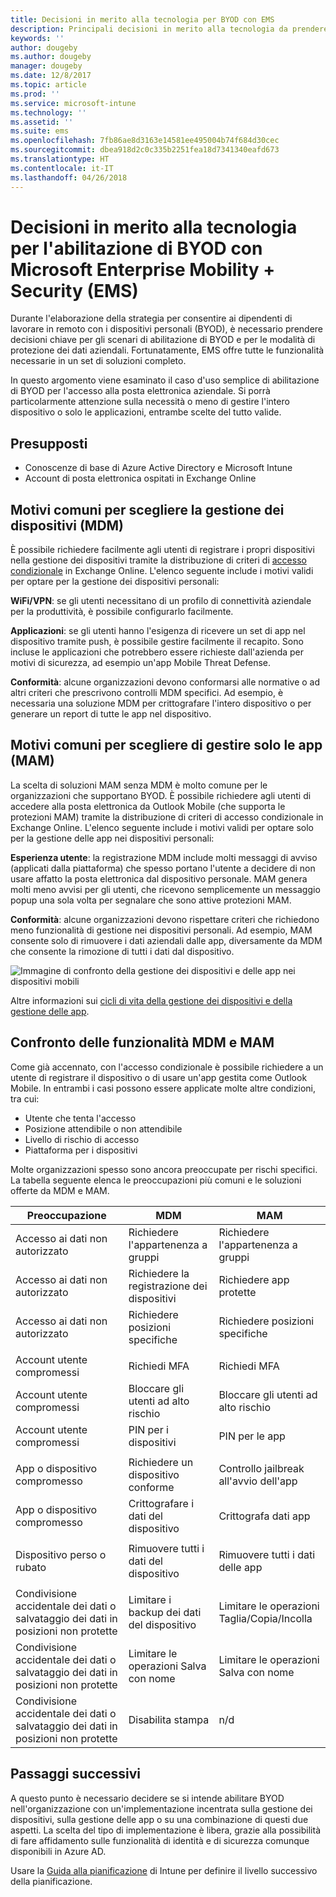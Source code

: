 ```yaml
---
title: Decisioni in merito alla tecnologia per BYOD con EMS
description: Principali decisioni in merito alla tecnologia da prendere per l'abilitazione di BYOD e la protezione dei dati aziendali con Microsoft Enterprise Mobility + Security.
keywords: ''
author: dougeby
ms.author: dougeby
manager: dougeby
ms.date: 12/8/2017
ms.topic: article
ms.prod: ''
ms.service: microsoft-intune
ms.technology: ''
ms.assetid: ''
ms.suite: ems
ms.openlocfilehash: 7fb86ae8d3163e14581ee495004b74f684d30cec
ms.sourcegitcommit: dbea918d2c0c335b2251fea18d7341340eafd673
ms.translationtype: HT
ms.contentlocale: it-IT
ms.lasthandoff: 04/26/2018
---
```

# <a name="technology-decisions-for-enabling-byod-with-microsoft-enterprise-mobility--security-ems"></a>Decisioni in merito alla tecnologia per l'abilitazione di BYOD con Microsoft Enterprise Mobility + Security (EMS)

Durante l'elaborazione della strategia per consentire ai dipendenti di lavorare in remoto con i dispositivi personali (BYOD), è necessario prendere decisioni chiave per gli scenari di abilitazione di BYOD e per le modalità di protezione dei dati aziendali. Fortunatamente, EMS offre tutte le funzionalità necessarie in un set di soluzioni completo.  

In questo argomento viene esaminato il caso d'uso semplice di abilitazione di BYOD per l'accesso alla posta elettronica aziendale. Si porrà particolarmente attenzione sulla necessità o meno di gestire l'intero dispositivo o solo le applicazioni, entrambe scelte del tutto valide.

## <a name="assumptions"></a>Presupposti
* Conoscenze di base di Azure Active Directory e Microsoft Intune
* Account di posta elettronica ospitati in Exchange Online

## <a name="common-reasons-to-manage-the-device-mdm"></a>Motivi comuni per scegliere la gestione dei dispositivi (MDM)
È possibile richiedere facilmente agli utenti di registrare i propri dispositivi nella gestione dei dispositivi tramite la distribuzione di criteri di [accesso condizionale](https://docs.microsoft.com/azure/active-directory/active-directory-conditional-access-azure-portal) in Exchange Online. L'elenco seguente include i motivi validi per optare per la gestione dei dispositivi personali:

**WiFi/VPN**: se gli utenti necessitano di un profilo di connettività aziendale per la produttività, è possibile configurarlo facilmente.

**Applicazioni**: se gli utenti hanno l'esigenza di ricevere un set di app nel dispositivo tramite push, è possibile gestire facilmente il recapito. Sono incluse le applicazioni che potrebbero essere richieste dall'azienda per motivi di sicurezza, ad esempio un'app Mobile Threat Defense.

**Conformità**: alcune organizzazioni devono conformarsi alle normative o ad altri criteri che prescrivono controlli MDM specifici. Ad esempio, è necessaria una soluzione MDM per crittografare l'intero dispositivo o per generare un report di tutte le app nel dispositivo.

## <a name="common-reasons-to-only-manage-the-apps-mam"></a>Motivi comuni per scegliere di gestire solo le app (MAM)
La scelta di soluzioni MAM senza MDM è molto comune per le organizzazioni che supportano BYOD. È possibile richiedere agli utenti di accedere alla posta elettronica da Outlook Mobile (che supporta le protezioni MAM) tramite la distribuzione di criteri di accesso condizionale in Exchange Online. L'elenco seguente include i motivi validi per optare solo per la gestione delle app nei dispositivi personali:

**Esperienza utente**: la registrazione MDM include molti messaggi di avviso (applicati dalla piattaforma) che spesso portano l'utente a decidere di non usare affatto la posta elettronica dal dispositivo personale. MAM genera molti meno avvisi per gli utenti, che ricevono semplicemente un messaggio popup una sola volta per segnalare che sono attive protezioni MAM.

**Conformità**: alcune organizzazioni devono rispettare criteri che richiedono meno funzionalità di gestione nei dispositivi personali. Ad esempio, MAM consente solo di rimuovere i dati aziendali dalle app, diversamente da MDM che consente la rimozione di tutti i dati dal dispositivo.

![Immagine di confronto della gestione dei dispositivi e delle app nei dispositivi mobili](./media/byod-app-device-mgmt.png)

Altre informazioni sui [cicli di vita della gestione dei dispositivi e della gestione delle app](introduction-device-app-lifecycles.md).

## <a name="mdm-vs-mam-capability-comparison"></a>Confronto delle funzionalità MDM e MAM
Come già accennato, con l'accesso condizionale è possibile richiedere a un utente di registrare il dispositivo o di usare un'app gestita come Outlook Mobile. In entrambi i casi possono essere applicate molte altre condizioni, tra cui:

* Utente che tenta l'accesso
* Posizione attendibile o non attendibile
*   Livello di rischio di accesso
* Piattaforma per i dispositivi

Molte organizzazioni spesso sono ancora preoccupate per rischi specifici.  La tabella seguente elenca le preoccupazioni più comuni e le soluzioni offerte da MDM e MAM.

| Preoccupazione   |   MDM  |   MAM  |
|------------|--------|--------|
|Accesso ai dati non autorizzato | Richiedere l'appartenenza a gruppi | Richiedere l'appartenenza a gruppi |
|Accesso ai dati non autorizzato | Richiedere la registrazione dei dispositivi | Richiedere app protette |
|Accesso ai dati non autorizzato | Richiedere posizioni specifiche | Richiedere posizioni specifiche |
| | | |
|Account utente compromessi| Richiedi MFA | Richiedi MFA|
|Account utente compromessi | Bloccare gli utenti ad alto rischio | Bloccare gli utenti ad alto rischio |
|Account utente compromessi | PIN per i dispositivi | PIN per le app |
| | | |
| App o dispositivo compromesso | Richiedere un dispositivo conforme | Controllo jailbreak all'avvio dell'app |
| App o dispositivo compromesso | Crittografare i dati del dispositivo | Crittografa dati app |
| | | |
|Dispositivo perso o rubato | Rimuovere tutti i dati del dispositivo | Rimuovere tutti i dati delle app|
| | | |
| Condivisione accidentale dei dati o salvataggio dei dati in posizioni non protette | Limitare i backup dei dati del dispositivo | Limitare le operazioni Taglia/Copia/Incolla|
| Condivisione accidentale dei dati o salvataggio dei dati in posizioni non protette | Limitare le operazioni Salva con nome | Limitare le operazioni Salva con nome |
|Condivisione accidentale dei dati o salvataggio dei dati in posizioni non protette | Disabilita stampa | n/d|

## <a name="next-steps"></a>Passaggi successivi
A questo punto è necessario decidere se si intende abilitare BYOD nell'organizzazione con un'implementazione incentrata sulla gestione dei dispositivi, sulla gestione delle app o su una combinazione di questi due aspetti. La scelta del tipo di implementazione è libera, grazie alla possibilità di fare affidamento sulle funzionalità di identità e di sicurezza comunque disponibili in Azure AD.  

Usare la [Guida alla pianificazione](planning-guide.md) di Intune per definire il livello successivo della pianificazione.
